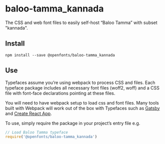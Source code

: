 
# baloo-tamma_kannada

The CSS and web font files to easily self-host “Baloo Tamma” with subset "kannada".

## Install

`npm install --save @openfonts/baloo-tamma_kannada`

## Use

Typefaces assume you’re using webpack to process CSS and files. Each typeface
package includes all necessary font files (woff2, woff) and a CSS file with
font-face declarations pointing at these files.

You will need to have webpack setup to load css and font files. Many tools built
with Webpack will work out of the box with Typefaces such as [Gatsby](https://github.com/gatsbyjs/gatsby)
and [Create React App](https://github.com/facebookincubator/create-react-app).

To use, simply require the package in your project’s entry file e.g.

```javascript
// Load Baloo Tamma typeface
require('@openfonts/baloo-tamma_kannada')
```
